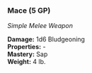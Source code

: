### Mace (5 GP)
*Simple Melee Weapon*  

**Damage:** 1d6 Bludgeoning  
**Properties:** -  
**Mastery:** Sap  
**Weight:** 4 lb.